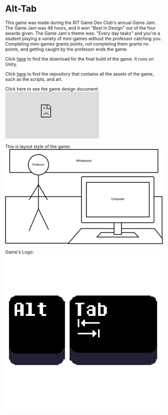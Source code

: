 # Alt-Tab
This game was made during the RIT Game Dev Club's annual Game Jam. The Game Jam was 48 hours, and it won "Best In Design" out of the four awards given. The Game Jam's theme was: "Every day tasks" and you're a student playing a variety of mini-games without the professor catching you. Completing mini-games grants points, not completing them grants no points, and getting caught by the professor ends the game.

Click [here](https://github.com/kst4052/Alt-Tab/blob/master/GameJam.exe "final build") to find the download for the final build of the game. It runs on Unity. 

Click [here](https://github.com/tafellappen/The-game-of-the-game-jam-fam.git) to find the repository that contains all the assets of the game, such as the scripts, and art. 

Click here to see the game design document:![Game Design Document](https://github.com/kst4052/Alt-Tab/blob/master/Design%20Document.pdf "game design doc")

This is layout style of the game: 
![Layout picture](https://github.com/kst4052/Alt-Tab/blob/master/Game%20Layout.jpg "layout")

Game's Logo:
![Game logo](https://github.com/kst4052/Alt-Tab/blob/master/Logo.png "Logo")

